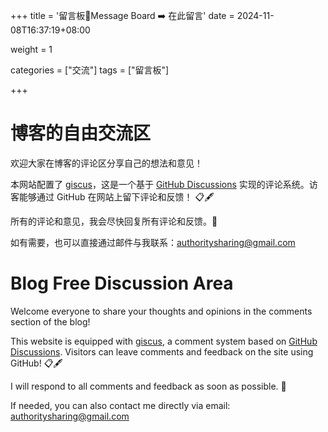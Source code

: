 +++
title = '留言板📑Message Board ➡️ 在此留言'
date = 2024-11-08T16:37:19+08:00

weight = 1

categories = ["交流"]
tags = ["留言板"]

+++



# 博客的自由交流区

欢迎大家在博客的评论区分享自己的想法和意见！      

本网站配置了 [giscus](https://giscus.app/zh-CN)，这是一个基于 [GitHub Discussions](https://docs.github.com/en/discussions) 实现的评论系统。访客能够通过 GitHub 在网站上留下评论和反馈！ 📋🖋️      

所有的评论和意见，我会尽快回复所有评论和反馈。🥰      

如有需要，也可以直接通过邮件与我联系：[authoritysharing@gmail.com ](mailto:authoritysharing@gmail.com) 



# Blog Free Discussion Area

Welcome everyone to share your thoughts and opinions in the comments section of the blog!

This website is equipped with [giscus](https://giscus.app/zh-CN), a comment system based on [GitHub Discussions](https://docs.github.com/en/discussions). Visitors can leave comments and feedback on the site using GitHub! 📋🖋️    

I will respond to all comments and feedback as soon as possible. 🥰 

If needed, you can also contact me directly via email: [authoritysharing@gmail.com ](mailto:authoritysharing@gmail.com) 
